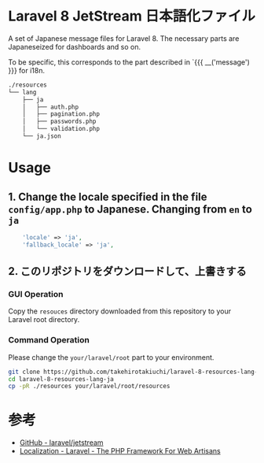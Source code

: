 # Laravel 8 JetStream 日本語化ファイル

A set of Japanese message files for Laravel 8.
The necessary parts are Japaneseized for dashboards and so on.

To be specific, this corresponds to the part described in `{{{ __('message') }}} for i18n.

```txt
./resources
└── lang
    ├── ja
    │   ├── auth.php
    │   ├── pagination.php
    │   ├── passwords.php
    │   └── validation.php
    └── ja.json
```

# Usage

## 1.  Change the locale specified in the file `config/app.php` to Japanese. Changing from `en` to `ja`

```php
    'locale' => 'ja',
    'fallback_locale' => 'ja',
```

## 2. このリポジトリをダウンロードして、上書きする

### GUI Operation

Copy the `resouces` directory downloaded from this repository to your Laravel root directory.

### Command Operation
Please change the `your/laravel/root` part to your environment.

```bash
git clone https://github.com/takehirotakiuchi/laravel-8-resources-lang-ja.git
cd laravel-8-resources-lang-ja
cp -pR ./resources your/laravel/root/resources
```

# 参考
- [GitHub - laravel/jetstream](https://github.com/laravel/jetstream)
- [Localization - Laravel - The PHP Framework For Web Artisans](https://laravel.com/docs/master/localization)
